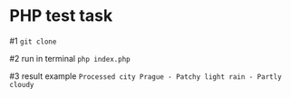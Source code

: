 # PHP test task

#1
`git clone`

#2
run in terminal `php index.php`

#3
result example 
`Processed city Prague - Patchy light rain - Partly cloudy`

